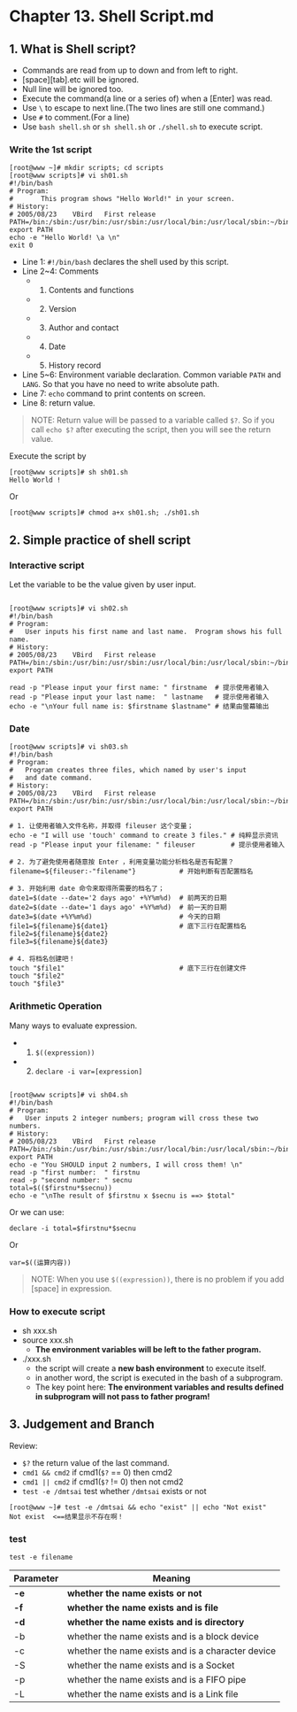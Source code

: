 # Chapter 13. Shell Script.md

## 1. What is Shell script?

- Commands are read from up to down and from left to right.
- \[space\]\[tab\].etc will be ignored.
- Null line will be ignored too.
- Execute the command(a line or a series of) when a \[Enter\] was read.
- Use `\` to escape to next line.(The two lines are still one command.)
- Use `#` to comment.(For a line)
- Use `bash shell.sh` or `sh shell.sh` or `./shell.sh` to execute script.

### Write the 1st script

```
[root@www ~]# mkdir scripts; cd scripts
[root@www scripts]# vi sh01.sh
#!/bin/bash
# Program:
#       This program shows "Hello World!" in your screen.
# History:
# 2005/08/23	VBird	First release
PATH=/bin:/sbin:/usr/bin:/usr/sbin:/usr/local/bin:/usr/local/sbin:~/bin
export PATH
echo -e "Hello World! \a \n"
exit 0
```

- Line 1: `#!/bin/bash` declares the shell used by this script.
- Line 2~4: Comments
  - 1. Contents and functions
  - 2. Version
  - 3. Author and contact
  - 4. Date
  - 5. History record
- Line 5~6: Environment variable declaration. Common variable `PATH` and `LANG`. So that you have no need to write absolute path.
- Line 7: `echo` command to print contents on screen.
- Line 8: return value.

> NOTE: Return value will be passed to a variable called `$?`. So if you call `echo $?` after executing the script, then you will see the return value.

Execute the script by
```
[root@www scripts]# sh sh01.sh
Hello World !
```
Or
```
[root@www scripts]# chmod a+x sh01.sh; ./sh01.sh
```

## 2. Simple practice of shell script

### Interactive script

Let the variable to be the value given by user input.

```

[root@www scripts]# vi sh02.sh
#!/bin/bash
# Program:
#	User inputs his first name and last name.  Program shows his full name.
# History:
# 2005/08/23	VBird	First release
PATH=/bin:/sbin:/usr/bin:/usr/sbin:/usr/local/bin:/usr/local/sbin:~/bin
export PATH

read -p "Please input your first name: " firstname  # 提示使用者输入
read -p "Please input your last name:  " lastname   # 提示使用者输入
echo -e "\nYour full name is: $firstname $lastname" # 结果由萤幕输出
```
### Date

```
[root@www scripts]# vi sh03.sh
#!/bin/bash
# Program:
#	Program creates three files, which named by user's input 
#	and date command.
# History:
# 2005/08/23	VBird	First release
PATH=/bin:/sbin:/usr/bin:/usr/sbin:/usr/local/bin:/usr/local/sbin:~/bin
export PATH

# 1. 让使用者输入文件名称，并取得 fileuser 这个变量；
echo -e "I will use 'touch' command to create 3 files." # 纯粹显示资讯
read -p "Please input your filename: " fileuser         # 提示使用者输入

# 2. 为了避免使用者随意按 Enter ，利用变量功能分析档名是否有配置？
filename=${fileuser:-"filename"}           # 开始判断有否配置档名

# 3. 开始利用 date 命令来取得所需要的档名了；
date1=$(date --date='2 days ago' +%Y%m%d)  # 前两天的日期
date2=$(date --date='1 days ago' +%Y%m%d)  # 前一天的日期
date3=$(date +%Y%m%d)                      # 今天的日期
file1=${filename}${date1}                  # 底下三行在配置档名
file2=${filename}${date2}
file3=${filename}${date3}

# 4. 将档名创建吧！
touch "$file1"                             # 底下三行在创建文件
touch "$file2"
touch "$file3"
```

### Arithmetic Operation

Many ways to evaluate expression.

- 1. `$((expression))`
- 2. `declare -i var=[expression]`

```

[root@www scripts]# vi sh04.sh
#!/bin/bash
# Program:
#	User inputs 2 integer numbers; program will cross these two numbers.
# History:
# 2005/08/23	VBird	First release
PATH=/bin:/sbin:/usr/bin:/usr/sbin:/usr/local/bin:/usr/local/sbin:~/bin
export PATH
echo -e "You SHOULD input 2 numbers, I will cross them! \n"
read -p "first number:  " firstnu
read -p "second number: " secnu
total=$(($firstnu*$secnu))
echo -e "\nThe result of $firstnu x $secnu is ==> $total"
```
Or we can use:
```
declare -i total=$firstnu*$secnu
```
Or
```
var=$((运算内容))
```

> NOTE: When you use `$((expression))`, there is no problem if you add \[space\] in expression.

### How to execute script

- sh xxx.sh
- source xxx.sh
  - **The environment variables will be left to the father program.**
- ./xxx.sh
  - the script will create a **new bash environment** to execute itself.
  - in another word, the script is executed in the bash of a subprogram.
  - The key point here: **The environment variables and results defined in subprogram will not pass to father program!**

## 3. Judgement and Branch

Review:

- `$?` the return value of the last command.
- `cmd1 && cmd2` if cmd1(`$?` == 0) then cmd2
- `cmd1 || cmd2` if cmd1(`$?` != 0) then not cmd2
- `test -e /dmtsai` test whether `/dmtsai` exists or not

```
[root@www ~]# test -e /dmtsai && echo "exist" || echo "Not exist"
Not exist  <==结果显示不存在啊！
```

### test

```
test -e filename
```
| Parameter | Meaning |
| --- | --- |
| **-e** | **whether the name exists or not** |
| **-f** | **whether the name exists and is file** |
| **-d** | **whether the name exists and is directory** |
| -b | whether the name exists and is a block device |
| -c | whether the name exists and is a character device |
| -S | whether the name exists and is a Socket |
| -p | whether the name exists and is a FIFO pipe |
| -L | whether the name exists and is a Link file |
